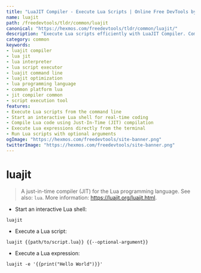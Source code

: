 ```yaml
---
title: "LuaJIT Compiler - Execute Lua Scripts | Online Free DevTools by Hexmos"
name: luajit
path: /freedevtools/tldr/common/luajit
canonical: "https://hexmos.com/freedevtools/tldr/common/luajit/"
description: "Execute Lua scripts efficiently with LuaJIT Compiler. Compile and run Lua code using JIT optimization for enhanced performance. Free online tool, no registration required."
category: common
keywords:
- luajit compiler
- lua jit
- lua interpreter
- lua script executor
- luajit command line
- luajit optimization
- lua programming language
- common platform lua
- jit compiler common
- script execution tool
features:
- Execute Lua scripts from the command line
- Start an interactive Lua shell for real-time coding
- Compile Lua code using Just-In-Time (JIT) compilation
- Execute Lua expressions directly from the terminal
- Run Lua scripts with optional arguments
ogImage: "https://hexmos.com/freedevtools/site-banner.png"
twitterImage: "https://hexmos.com/freedevtools/site-banner.png"
---
```


# luajit

> A just-in-time compiler (JIT) for the Lua programming language.
> See also: `lua`.
> More information: <https://luajit.org/luajit.html>.

- Start an interactive Lua shell:

`luajit`

- Execute a Lua script:

`luajit {{path/to/script.lua}} {{--optional-argument}}`

- Execute a Lua expression:

`luajit -e '{{print("Hello World")}}'`
